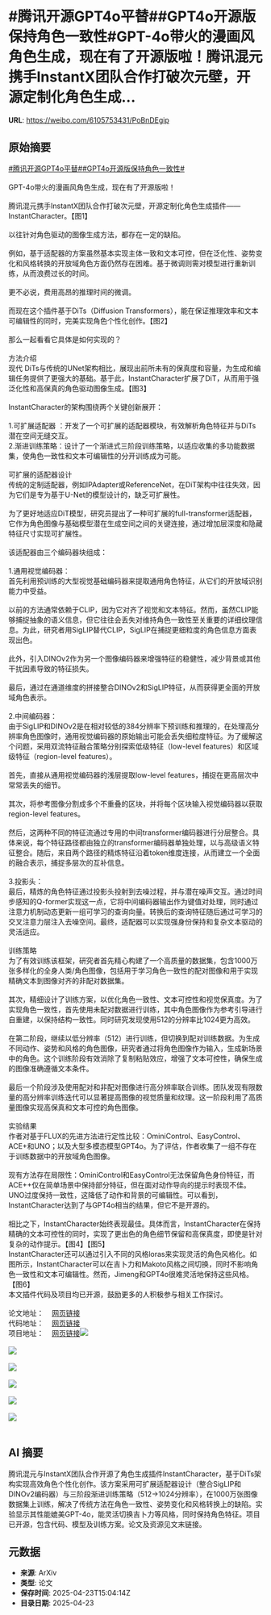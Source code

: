 # #腾讯开源GPT4o平替##GPT4o开源版保持角色一致性#GPT-4o带火的漫画风角色生成，现在有了开源版啦！腾讯混元携手InstantX团队合作打破次元壁，开源定制化角色生成...

**URL**: https://weibo.com/6105753431/PoBnDEgip

## 原始摘要

<a href="https://m.weibo.cn/search?containerid=231522type%3D1%26t%3D10%26q%3D%23%E8%85%BE%E8%AE%AF%E5%BC%80%E6%BA%90GPT4o%E5%B9%B3%E6%9B%BF%23&amp;extparam=%23%E8%85%BE%E8%AE%AF%E5%BC%80%E6%BA%90GPT4o%E5%B9%B3%E6%9B%BF%23" data-hide=""><span class="surl-text">#腾讯开源GPT4o平替#</span></a><a href="https://m.weibo.cn/search?containerid=231522type%3D1%26t%3D10%26q%3D%23GPT4o%E5%BC%80%E6%BA%90%E7%89%88%E4%BF%9D%E6%8C%81%E8%A7%92%E8%89%B2%E4%B8%80%E8%87%B4%E6%80%A7%23&amp;extparam=%23GPT4o%E5%BC%80%E6%BA%90%E7%89%88%E4%BF%9D%E6%8C%81%E8%A7%92%E8%89%B2%E4%B8%80%E8%87%B4%E6%80%A7%23" data-hide=""><span class="surl-text">#GPT4o开源版保持角色一致性#</span></a><br><br>GPT-4o带火的漫画风角色生成，现在有了开源版啦！<br><br>腾讯混元携手InstantX团队合作打破次元壁，开源定制化角色生成插件——InstantCharacter。【图1】  <br><br>以往针对角色驱动的图像生成方法，都存在一定的缺陷。<br><br>例如，基于适配器的方案虽然基本实现主体一致和文本可控，但在泛化性、姿势变化和风格转换的开放域角色方面仍然存在困难。基于微调则需对模型进行重新训练，从而浪费过长的时间。<br><br>更不必说，费用高昂的推理时间的微调。<br><br>而现在这个插件基于DiTs（Diffusion Transformers），能在保证推理效率和文本可编辑性的同时，完美实现角色个性化创作。【图2】  <br><br>那么一起看看它具体是如何实现的？<br><br>方法介绍  <br>现代 DiTs与传统的UNet架构相比，展现出前所未有的保真度和容量，为生成和编辑任务提供了更强大的基础。基于此，InstantCharacter扩展了DiT，从而用于强泛化性和高保真的角色驱动图像生成。【图3】  <br><br>InstantCharacter的架构围绕两个关键创新展开：<br><br>1.可扩展适配器 ：开发了一个可扩展的适配器模块，有效解析角色特征并与DiTs潜在空间无缝交互。  <br>2.渐进训练策略：设计了一个渐进式三阶段训练策略，以适应收集的多功能数据集，使角色一致性和文本可编辑性的分开训练成为可能。<br><br>可扩展的适配器设计  <br>传统的定制适配器，例如IPAdapter或ReferenceNet，在DiT架构中往往失效，因为它们是专为基于U-Net的模型设计的，缺乏可扩展性。<br><br>为了更好地适应DiT模型，研究员提出了一种可扩展的full-transformer适配器，它作为角色图像与基础模型潜在生成空间之间的关键连接，通过增加层深度和隐藏特征尺寸实现可扩展性。<br><br>该适配器由三个编码器块组成：<br><br>1.通用视觉编码器：  <br>首先利用预训练的大型视觉基础编码器来提取通用角色特征，从它们的开放域识别能力中受益。<br><br>以前的方法通常依赖于CLIP，因为它对齐了视觉和文本特征。然而，虽然CLIP能够捕捉抽象的语义信息，但它往往会丢失对维持角色一致性至关重要的详细纹理信息。为此，研究者用SigLIP替代CLIP，SigLIP在捕捉更细粒度的角色信息方面表现出色。<br><br>此外，引入DINOv2作为另一个图像编码器来增强特征的稳健性，减少背景或其他干扰因素导致的特征损失。<br><br>最后，通过在通道维度的拼接整合DINOv2和SigLIP特征，从而获得更全面的开放域角色表示。<br><br>2.中间编码器：  <br>由于SigLIP和DINOv2是在相对较低的384分辨率下预训练和推理的，在处理高分辨率角色图像时，通用视觉编码器的原始输出可能会丢失细粒度特征。为了缓解这个问题，采用双流特征融合策略分别探索低级特征（low-level features）和区域级特征（region-level features）。<br><br>首先，直接从通用视觉编码器的浅层提取low-level features，捕捉在更高层次中常常丢失的细节。<br><br>其次，将参考图像分割成多个不重叠的区块，并将每个区块输入视觉编码器以获取region-level features。<br><br>然后，这两种不同的特征流通过专用的中间transformer编码器进行分层整合。具体来说，每个特征路径都由独立的transformer编码器单独处理，以与高级语义特征整合。随后，来自两个路径的精炼特征沿着token维度连接，从而建立一个全面的融合表示，捕捉多层次的互补信息。<br><br>3.投影头：  <br>最后，精炼的角色特征通过投影头投射到去噪过程，并与潜在噪声交互。通过时间步感知的Q-former实现这一点，它将中间编码器输出作为键值对处理，同时通过注意力机制动态更新一组可学习的查询向量。转换后的查询特征随后通过可学习的交叉注意力层注入去噪空间。最终，适配器可以实现强身份保持和复杂文本驱动的灵活适应。<br><br>训练策略  <br>为了有效训练该框架，研究者首先精心构建了一个高质量的数据集，包含1000万张多样化的全身人类/角色图像，包括用于学习角色一致性的配对图像和用于实现精确文本到图像对齐的非配对数据集。<br><br>其次，精细设计了训练方案，以优化角色一致性、文本可控性和视觉保真度。为了实现角色一致性，首先使用未配对数据进行训练，其中角色图像作为参考引导进行自重建，以保持结构一致性。同时研究发现使用512的分辨率比1024更为高效。<br><br>在第二阶段，继续以低分辨率（512）进行训练，但切换到配对训练数据。为生成不同动作、姿势和风格的角色图像，研究者通过将角色图像作为输入，生成新场景中的角色。这个训练阶段有效消除了复制粘贴效应，增强了文本可控性，确保生成的图像准确遵循文本条件。<br><br>最后一个阶段涉及使用配对和非配对图像进行高分辨率联合训练。团队发现有限数量的高分辨率训练迭代可以显著提高图像的视觉质量和纹理。这一阶段利用了高质量图像实现高保真和文本可控的角色图像。<br><br>实验结果  <br>作者对基于FLUX的先进方法进行定性比较：OminiControl、EasyControl、ACE+和UNO；以及大型多模态模型GPT4o。为了评估，作者收集了一组不存在于训练数据中的开放域角色图像。<br><br>现有方法存在局限性：OminiControl和EasyControl无法保留角色身份特征，而ACE++仅在简单场景中保持部分特征，但在面对动作导向的提示时表现不佳。UNO过度保持一致性，这降低了动作和背景的可编辑性。可以看到，InstantCharacter达到了与GPT4o相当的结果，但它不是开源的。<br><br>相比之下，InstantCharacter始终表现最佳。具体而言，InstantCharacter在保持精确的文本可控性的同时，实现了更出色的角色细节保留和高保真度，即使是针对复杂的动作提示。【图4】【图5】  <br>InstantCharacter还可以通过引入不同的风格loras来实现灵活的角色风格化。如图所示，InstantCharacter可以在吉卜力和Makoto风格之间切换，同时不影响角色一致性和文本可编辑性。然而，Jimeng和GPT4o很难灵活地保持这些风格。【图6】  <br>本文插件代码及项目均已开源，鼓励更多的人积极参与相关工作探讨。<br><br>论文地址：<a href="https://weibo.cn/sinaurl?u=https%3A%2F%2Farxiv.org%2Fabs%2F2504.12395" data-hide=""><span class="url-icon"><img style="width: 1rem;height: 1rem" src="https://h5.sinaimg.cn/upload/2015/09/25/3/timeline_card_small_web_default.png" referrerpolicy="no-referrer"></span><span class="surl-text">网页链接</span></a>  <br>代码地址：<a href="https://weibo.cn/sinaurl?u=https%3A%2F%2Fgithub.com%2FTencent%2FInstantCharacter" data-hide=""><span class="url-icon"><img style="width: 1rem;height: 1rem" src="https://h5.sinaimg.cn/upload/2015/09/25/3/timeline_card_small_web_default.png" referrerpolicy="no-referrer"></span><span class="surl-text">网页链接</span></a>  <br>项目地址：<a href="https://weibo.cn/sinaurl?u=https%3A%2F%2Finstantcharacter.github.io%2F" data-hide=""><span class="url-icon"><img style="width: 1rem;height: 1rem" src="https://h5.sinaimg.cn/upload/2015/09/25/3/timeline_card_small_web_default.png" referrerpolicy="no-referrer"></span><span class="surl-text">网页链接</span></a><img style="" src="https://tvax4.sinaimg.cn/large/006Fd7o3gy1i0qta25tozj30n80k0kbd.jpg" referrerpolicy="no-referrer"><br><br><img style="" src="https://tvax3.sinaimg.cn/large/006Fd7o3gy1i0qta2m3qlj30o70k0tnp.jpg" referrerpolicy="no-referrer"><br><br><img style="" src="https://tvax1.sinaimg.cn/large/006Fd7o3gy1i0qta19sdfj30k00ljqk2.jpg" referrerpolicy="no-referrer"><br><br><img style="" src="https://tvax1.sinaimg.cn/large/006Fd7o3gy1i0qta27a9sj30zk0dcdnb.jpg" referrerpolicy="no-referrer"><br><br><img style="" src="https://tvax2.sinaimg.cn/large/006Fd7o3gy1i0qta1wn8gj30k00kkqk1.jpg" referrerpolicy="no-referrer"><br><br><img style="" src="https://tvax3.sinaimg.cn/large/006Fd7o3gy1i0qta1xwzvj30k00kydxq.jpg" referrerpolicy="no-referrer"><br><br>

## AI 摘要

腾讯混元与InstantX团队合作开源了角色生成插件InstantCharacter，基于DiTs架构实现高效角色个性化创作。该方案采用可扩展适配器设计（整合SigLIP和DINOv2编码器）与三阶段渐进训练策略（512→1024分辨率），在1000万张图像数据集上训练，解决了传统方法在角色一致性、姿势变化和风格转换上的缺陷。实验显示其性能媲美GPT-4o，能灵活切换吉卜力等风格，同时保持角色特征。项目已开源，包含代码、模型及训练方案。论文及资源见文末链接。

## 元数据

- **来源**: ArXiv
- **类型**: 论文
- **保存时间**: 2025-04-23T15:04:14Z
- **目录日期**: 2025-04-23
